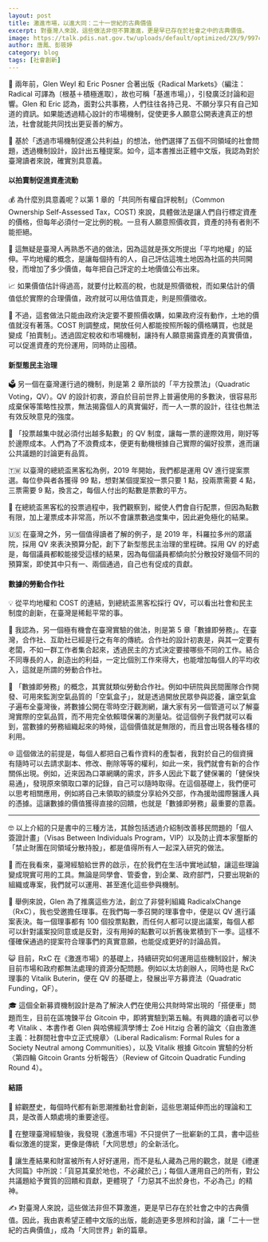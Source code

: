 ```yaml
---
layout: post
title: 激進市場，以進大同：二十一世紀的古典價值
excerpt: 對臺灣人來說，這些做法非但不算激進，更是早已存在於社會之中的古典價值。
image: https://talk.pdis.nat.gov.tw/uploads/default/optimized/2X/9/997ce7f4a6d8b61e62021dfad4ce3707a995f42b_2_1380x920.jpeg
author: 唐鳳、彭筱婷
category: blog
tags: [社會創新]
---
```


🙋 兩年前，Glen Weyl 和 Eric Posner 合著出版《Radical Markets》（編注：Radical 可譯為〔根基＋積極進取〕，故也可稱「基進市場」），引發廣泛討論和迴響。Glen 和 Eric 認為，面對公共事務，人們往往各持己見、不願分享只有自己知道的資訊。如果能透過精心設計的市場機制，促使更多人願意公開表達真正的想法，社會就能共同找出更妥善的解方。

🖖 基於「透過市場機制促進公共利益」的想法，他們選擇了五個不同領域的社會問題，透過機制設計，設計出五種提案。如今，這本書推出正體中文版，我認為對於臺灣讀者來說，確實別具意義。

#### 以拍賣制促進資產流動

💰 為什麼別具意義呢？以第 1 章的「共同所有權自評稅制」（Common Ownership Self-Assessed Tax，COST) 來說，具體做法是讓人們自行標定資產的價格，但每年必須付一定比例的稅。一旦有人願意照價收買，資產的持有者則不能拒絕。

📝 這無疑是臺灣人再熟悉不過的做法，因為這就是孫文所提出「平均地權」的延伸。平均地權的概念，是讓每個持有的人，自己評估這塊土地因為社區的共同開發，而增加了多少價值，每年把自己評定的土地價值公布出來。

📈 如果價值估計得過高，就要付比較高的稅，也就是照價徵稅，而如果估計的價值低於實際的合理價值，政府就可以用估值買走，則是照價徵收。

🔨 不過，這套做法只能由政府決定要不要照價收購，如果政府沒有動作，土地的價值就沒有著落。COST 則調整成，開放任何人都能按照所報的價格購買，也就是變成「拍賣制」。透過固定稅收和市場機制，讓持有人願意揭露資產的真實價值，可以促進資產的充份運用，同時防止囤積。

#### 新型態民主治理

🗳️ 另一個在臺灣運行過的機制，則是第 2 章所談的「平方投票法」（Quadratic Voting，QV）。QV 的設計初衷，源自於目前世界上普遍使用的多數決，很容易形成棄保等策略性投票，無法揭露個人的真實偏好，而一人一票的設計，往往也無法有效反映意見的強度。

🎨 「投票越集中就必須付出越多點數」的 QV 制度，讓每一票的邊際效用，剛好等於邊際成本。人們為了不浪費成本，便更有動機根據自己實際的偏好投票，進而讓公共議題的討論更有品質。

🇹🇼 以臺灣的總統盃黑客松為例，2019 年開始，我們都是運用 QV 進行提案票選。每位參與者各獲得 99 點，想對某個提案投一票只要 1 點，投兩票需要 4 點，三票需要 9 點，換言之，每個人付出的點數是票數的平方。

🗽 在總統盃黑客松的投票過程中，我們觀察到，縱使人們會自行配票，但因為點數有限，加上灌票成本非常高，所以不會讓票數過度集中，因此避免極化的結果。

🇺🇸 在臺灣之外，另一個值得讀者了解的例子，是 2019 年，科羅拉多州的眾議院，採用 QV 來表決預算分配，創下了新型態民主治理的里程碑。採用 QV 的好處是，每個議員都較能接受這樣的結果，因為每個議員都傾向於分散投好幾個不同的預算案，即使其中只有一、兩個通過，自己也有促成的貢獻。

#### 數據的勞動合作社

💡 從平均地權和 COST 的連結，到總統盃黑客松採行 QV，可以看出社會和民主制度的創新，在臺灣是稀鬆平常的事。

🔢 我認為，另一個極有機會在臺灣實驗的做法，則是第 5 章「數據即勞務」。在臺灣，合作社、互助社已經是行之有年的傳統。合作社的設計初衷是，與其一定要有老闆，不如一群工作者集合起來，透過民主的方式決定要接哪些不同的工作。結合不同專長的人，創造出的利益，一定比個別工作來得大，也能增加每個人的平均收入，這就是所謂的勞動合作社。

🌹 「數據即勞務」的概念，其實就類似勞動合作社。例如中研院與民間團隊合作開發、可用來監測空氣品質的「空氣盒子」，就是透過開放民眾參與認養，讓空氣盒子遍布全臺灣後，將數據公開在零時空汙觀測網，讓大家有另一個管道可以了解臺灣實際的空氣品質，而不用完全依賴環保署的測量站。從這個例子我們就可以看到，當數據的勞務組織起來的時候，這個價值就是無限的，而且會出現各種各樣的利用。

🌐 這個做法的前提是，每個人都把自己看作資料的產製者，我對於自己的個資擁有隨時可以去請求副本、修改、刪除等等的權利，如此一來，我們就會有新的合作關係出現。例如，近來因為口罩網購的需求，許多人因此下載了健保署的「健保快易通」，發現原來領取口罩的記錄，自己可以隨時取得。在這個基礎上，我們便可以思考相關應用，例如將自己未領取的額度分享給外交部，作為援助國際醫護人員的憑據。這讓數據的價值獲得直接的回饋，也就是「數據即勞務」最重要的意義。

---

🤓 以上介紹的只是書中的三種方法，其餘包括透過介紹制改善移民問題的「個人簽證計畫」（Visas Between Individuals Program，VIP）以及防止資本家壟斷的「禁止財團在同領域分散持股」，都是值得所有人一起深入研究的做法。

🌱 而在我看來，臺灣經驗給世界的啟示，在於我們在生活中實地試驗，讓這些理論變成現實可用的工具。無論是同學會、管委會，到企業、政府部門，只要出現新的組織或專案，我們就可以運用、甚至進化這些參與機制。

💯 舉例來說，Glen 為了推廣這些方法，創立了非營利組織 RadicalxChange（RxC），我也受邀擔任理事。在我們每一季召開的理事會中，便是以 QV 進行議案表決。每一個理事都有 100 個投票點數，而任何人都可以提出議案，每個人都可以針對議案投同意或是反對，沒有用掉的點數可以折舊後累積到下一季。這樣不僅確保通過的提案符合理事們的真實意願，也能促成更好的討論品質。

😺 目前，RxC 在《激進市場》的基礎上，持續研究如何運用這些機制設計，解決目前市場和政府都無法處理的資源分配問題。例如以太坊創辦人，同時也是 RxC 理事的 Vitalik Buterin，便在 QV 的基礎上，發展出平方募資法（Quadratic Funding，QF）。

🎓 這個全新募資機制設計是為了解決人們在使用公共財時常出現的「搭便車」問題而生，目前在區塊鍊平台 Gitcoin 中，即將實驗到第五輪。有興趣的讀者可以參考 Vitalik 、本書作者 Glen 與哈佛經濟學博士 Zoë Hitzig 合著的論文〈自由激進主義：社群間社會中立正式規章〉（Liberal Radicalism: Formal Rules for a Society Neutral among Communities），以及 Vitalik 根據 Gitcoin 實驗的分析〈第四輪 Gitcoin Grants 分析報告〉（Review of Gitcoin Quadratic Funding Round 4）。

#### 結語

🚸 綜觀歷史，每個時代都有新思潮推動社會創新，這些思潮延伸而出的理論和工具，是改善人類處境的重要途徑。

🏡 在整理臺灣經驗後，我發現《激進市場》不只提供了一批嶄新的工具，書中這些看似激進的提案，更像是傳統「大同思想」的全新活化。

📜 讓生產結果和財富被所有人好好運用，而不是私人藏為己用的觀念，就是《禮運大同篇》中所說：「貨惡其棄於地也，不必藏於己」；每個人運用自己的所有，對公共議題給予實質的回饋和貢獻，更體現了「力惡其不出於身也，不必為己」的精神。

✍️ 對臺灣人來說，這些做法非但不算激進，更是早已存在於社會之中的古典價值。因此，我由衷希望正體中文版的出版，能創造更多思辨和討論，讓「二十一世紀的古典價值」，成為「大同世界」新的篇章。
